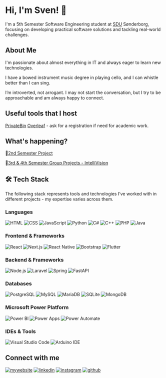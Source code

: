 # Hi, I'm Sven! 👋

I'm a 5th Semester Software Engineering student at [SDU](https://sdu.dk/en/) Sønderborg, focusing on developing practical software solutions and tackling real-world challenges.

## About Me
I'm passionate about almost everything in IT and always eager to learn new technologies.

I have a bowed instrument music degree in playing cello, and I can whistle better than I can sing.

I’m introverted, not arrogant. I may not start the conversation, but I try to be approachable and am always happy to connect.

## Useful tools that I host
[PrivateBin](https://paste.svenons.xyz/)
[Overleaf](https://overleaf.svenons.xyz/) - ask for a registration if need for academic work.

## What's happening?

👋[2nd Semester Project](https://github.com/2nd-Semester-Project/heat-production-optimization)

👋[3rd & 4th Semester Group Projects - IntelliVision](https://github.com/Intellivisionn)

## 🛠️ Tech Stack
The following stack represents tools and technologies I’ve worked with in different projects - my expertise varies across them.

### **Languages**
![HTML](https://img.shields.io/badge/-HTML-333333?style=flat&logo=HTML5)
![CSS](https://img.shields.io/badge/-CSS-333333?style=flat&logo=CSS)
![JavaScript](https://img.shields.io/badge/-JavaScript-333333?style=flat&logo=javascript)
![Python](https://img.shields.io/badge/-Python-333333?style=flat&logo=python)
![C#](https://img.shields.io/badge/-C%23-333333?style=flat&logo=csharp)
![C++](https://img.shields.io/badge/-C++-333333?style=flat&logo=c%2B%2B)
![PHP](https://img.shields.io/badge/-PHP-333333?style=flat&logo=php)
![Java](https://img.shields.io/badge/-Java-333333?style=flat&logo=java)

### **Frontend & Frameworks**
![React](https://img.shields.io/badge/-React-333333?style=flat&logo=react)
![Next.js](https://img.shields.io/badge/-Next.js-333333?style=flat&logo=next.js)
![React Native](https://img.shields.io/badge/-React%20Native-333333?style=flat&logo=react)
![Bootstrap](https://img.shields.io/badge/-Bootstrap-333333?style=flat&logo=bootstrap)
![Flutter](https://img.shields.io/badge/-Flutter-333333?style=flat&logo=flutter)

### **Backend & Frameworks**
![Node.js](https://img.shields.io/badge/-Node.js-333333?style=flat&logo=node.js)
![Laravel](https://img.shields.io/badge/-Laravel-333333?style=flat&logo=laravel)
![Spring](https://img.shields.io/badge/-Spring-333333?style=flat&logo=spring)
![FastAPI](https://img.shields.io/badge/-FastAPI-333333?style=flat&logo=fastapi)

### **Databases**
![PostgreSQL](https://img.shields.io/badge/-PostgreSQL-333333?style=flat&logo=PostgreSQL)
![MySQL](https://img.shields.io/badge/-MySQL-333333?style=flat&logo=mysql)
![MariaDB](https://img.shields.io/badge/-MariaDB-333333?style=flat&logo=mariadb)
![SQLite](https://img.shields.io/badge/-SQLite-333333?style=flat&logo=sqlite)
![MongoDB](https://img.shields.io/badge/-MongoDB-333333?style=flat&logo=mongodb)

### **Microsoft Power Platform**
![Power BI](https://img.shields.io/badge/-Power%20BI-333333?style=flat&logo=microsoftpowerbi)
![Power Apps](https://img.shields.io/badge/-Power%20Apps-333333?style=flat&logo=powerapps)
![Power Automate](https://img.shields.io/badge/-Power%20Automate-333333?style=flat&logo=powerautomate)

### **IDEs & Tools**
![Visual Studio Code](https://img.shields.io/badge/-Visual%20Studio%20Code-333333?style=flat&logo=visualstudiocode)
![Arduino IDE](https://img.shields.io/badge/-Arduino%20IDE-333333?style=flat&logo=arduino)

## Connect with me
[![mywebsite](https://img.shields.io/badge/website-000?style=for-the-badge&logo=ko-fi&logoColor=white)](https://svenons.xyz/)
[![linkedin](https://img.shields.io/badge/linkedin-0A66C2?style=for-the-badge&logo=linkedin&logoColor=white)](https://www.linkedin.com/in/svenons/)
[![instagram](https://img.shields.io/badge/instagram-1DA1F2?style=for-the-badge&logo=instagram&logoColor=white)](https://www.instagram.com/svenons/)
[![github](https://img.shields.io/badge/github-181717?style=for-the-badge&logo=github&logoColor=white)](https://github.com/svenons)
